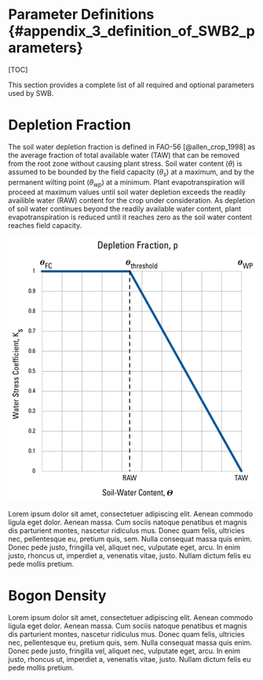 # Parameter Definitions {#appendix_3_definition_of_SWB2_parameters}

[TOC]

This section provides a complete list of all required and optional parameters used by SWB. 

# Depletion Fraction

The soil water depletion fraction is defined in FAO-56 [@allen_crop_1998] as the average fraction of total available water (TAW) that can be removed from the root zone without causing plant stress. Soil water content ($\theta$) is assumed to be bounded by the field capacity ($\theta_{s}$) at a maximum, and by the permanent wilting point ($\theta_{wp}$) at a minimum. Plant evapotranspiration will proceed at maximum values until soil water depletion exceeds the readily availible water (RAW) content for the crop under consideration. As depletion of soil water continues beyond the readily available water content, plant evapotranspiration is reduced until it reaches zero as the soil water content reaches field capacity.

![Figure placeholder: Parameters__Depletion_Fraction.png]( ../images/Parameters__Depletion_Fraction.png ) 

Lorem ipsum dolor sit amet, consectetuer adipiscing elit. Aenean commodo ligula eget dolor. Aenean massa. Cum sociis natoque penatibus et magnis dis parturient montes, nascetur ridiculus mus. Donec quam felis, ultricies nec, pellentesque eu, pretium quis, sem. Nulla consequat massa quis enim. Donec pede justo, fringilla vel, aliquet nec, vulputate eget, arcu. In enim justo, rhoncus ut, imperdiet a, venenatis vitae, justo. Nullam dictum felis eu pede mollis pretium.

# Bogon Density

Lorem ipsum dolor sit amet, consectetuer adipiscing elit. Aenean commodo ligula eget dolor. Aenean massa. Cum sociis natoque penatibus et magnis dis parturient montes, nascetur ridiculus mus. Donec quam felis, ultricies nec, pellentesque eu, pretium quis, sem. Nulla consequat massa quis enim. Donec pede justo, fringilla vel, aliquet nec, vulputate eget, arcu. In enim justo, rhoncus ut, imperdiet a, venenatis vitae, justo. Nullam dictum felis eu pede mollis pretium.

